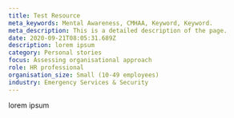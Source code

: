```yaml
---
title: Test Resource
meta_keywords: Mental Awareness, CMHAA, Keyword, Keyword.
meta_description: This is a detailed description of the page.
date: 2020-09-21T08:05:31.689Z
description: lorem ipsum
category: Personal stories
focus: Assessing organisational approach
role: HR professional
organisation_size: Small (10-49 employees)
industry: Emergency Services & Security
---
```

lorem ipsum